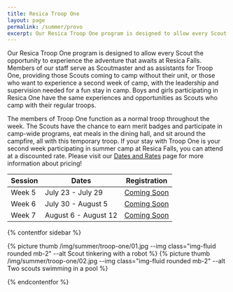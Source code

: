 ```yaml
---
title: Resica Troop One
layout: page
permalink: /summer/provo
excerpt: Our Resica Troop One program is designed to allow every Scout the opportunity to experience the adventure that awaits at Resica Falls.
---
```


Our Resica Troop One program is designed to allow every Scout the opportunity to experience the adventure that awaits at Resica Falls. Members of our staff serve as Scoutmaster and as assistants for Troop One, providing those Scouts coming to camp without their unit, or those who want to experience a second week of camp, with the leadership and supervision needed for a fun stay in camp. Boys and girls participating in Resica One have the same experiences and opportunities as Scouts who camp with their regular troops.

The members of Troop One function as a normal troop throughout the week. The Scouts have the chance to earn merit badges and participate in camp-wide programs, eat meals in the dining hall, and sit around the campfire, all with this temporary troop. If your stay with Troop One is your second week participating in summer camp at Resica Falls, you can attend at a discounted rate. Please visit our [Dates and Rates](/summer/register) page for more information about pricing!

<table class="table text-center table-sessions">
  <thead class="thead-inverse">
    <tr>
      <th class="text-center">Session</th>
      <th class="text-center">Dates</th>
      <th class="text-center">Registration</th>
    </tr>
  </thead>
  <tbody>
    <tr>
      <td>Week 5</td>
      <td>July 23 - July 29</td>
      <td><a class="btn btn-primary disabled" href="#">Coming Soon</a></td>
    </tr>
    <tr>
      <td>Week 6</td>
      <td>July 30 - August 5</td>
      <td><a class="btn btn-primary disabled" href="#">Coming Soon</a></td>
    </tr>
    <tr>
      <td>Week 7</td>
      <td>August 6 - August 12</td>
      <td><a class="btn btn-primary disabled" href="#">Coming Soon</a></td>
    </tr>
  </tbody>
</table>


{% contentfor sidebar %}

{% picture thumb /img/summer/troop-one/01.jpg --img class="img-fluid rounded mb-2" --alt Scout tinkering with a robot %}
{% picture thumb /img/summer/troop-one/02.jpg --img class="img-fluid rounded mb-2" --alt Two scouts swimming in a pool %}

{% endcontentfor %}
